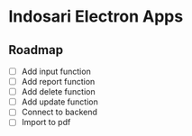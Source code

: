 # Indosari Electron Apps

## Roadmap

- [ ] Add input function
- [ ] Add report function
- [ ] Add delete function
- [ ] Add update function
- [ ] Connect to backend
- [ ] Import to pdf
